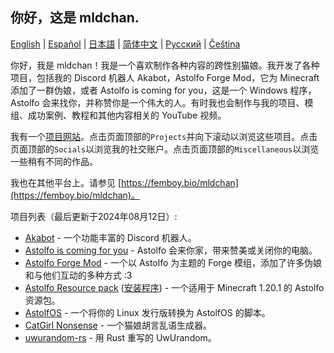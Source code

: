 ## 你好，这是 mldchan.

[English](https://github.com/mldchan/mldchan/blob/main//README.md) | [Español](https://github.com/mldchan/mldchan/blob/main//README_ES.md) | [日本語](https://github.com/mldchan/mldchan/blob/main//README_JA.md) | [简体中文](https://github.com/mldchan/mldchan/blob/main//README_CN.md) | [Русский](https://github.com/mldchan/mldchan/blob/main//README_RU.md) | [Čeština](https://github.com/mldchan/mldchan/blob/main//README_CZ.md)

你好，我是 mldchan！我是一个喜欢制作各种内容的跨性别猫娘。我开发了各种项目，包括我的 Discord 机器人 Akabot，Astolfo Forge Mod，它为 Minecraft 添加了一群伪娘，或者 Astolfo is coming for you，这是一个 Windows 程序，Astolfo 会来找你，并称赞你是一个伟大的人。有时我也会制作与我的项目、模组、成功案例、教程和其他内容相关的 YouTube 视频。

我有一个[项目网站](https://mldkyt.nekoweb.org/)。点击页面顶部的`Projects`并向下滚动以浏览这些项目。点击页面顶部的`Socials`以浏览我的社交账户。点击页面顶部的`Miscellaneous`以浏览一些稍有不同的作品。

我也在其他平台上。请参见 [https://femboy.bio/mldchan](https://femboy.bio/mldchan)。

项目列表（最后更新于2024年08月12日）:

- [Akabot](https://mldkyt.nekoweb.org/project/akabot) - 一个功能丰富的 Discord 机器人。
- [Astolfo is coming for you](https://github.com/mldchan/AstolfoIsComingForYou/releases) - Astolfo 会来你家，带来赞美或关闭你的电脑。
- [Astolfo Forge Mod](https://github.com/mldchan/AstolfoForge/releases) - 一个以 Astolfo 为主题的 Forge 模组，添加了许多伪娘和与他们互动的多种方式 :3
- [Astolfo Resource pack](https://github.com/mldchan/AstolfoResourcePack) ([安装程序](https://github.com/mldchan/AstolfoResourcePackInstaller/releases/)) - 一个适用于 Minecraft 1.20.1 的 Astolfo 资源包。
- [AstolfOS](https://github.com/mldchan/AstolfOS/wiki/) - 一个将你的 Linux 发行版转换为 AstolfOS 的脚本。
- [CatGirl Nonsense](https://mldkyt.nekoweb.org/project/catgirlnonsense/) - 一个猫娘胡言乱语生成器。
- [uwurandom-rs](https://github.com/mldchan/uwurandom-rs/) - 用 Rust 重写的 UwUrandom。